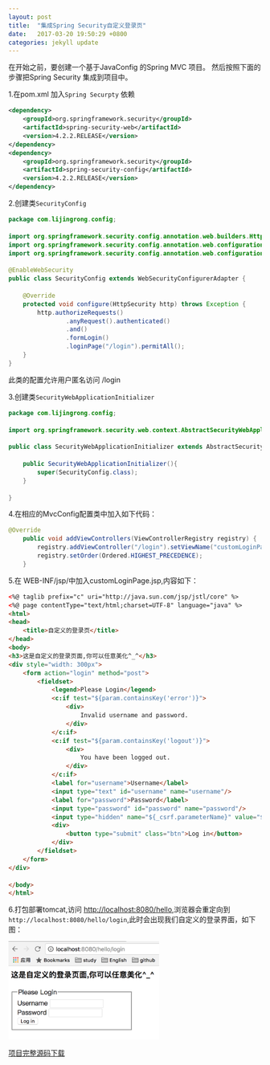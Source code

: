 ```yaml
---
layout: post
title:  "集成Spring Security自定义登录页"
date:   2017-03-20 19:50:29 +0800
categories: jekyll update
---
```

在开始之前，要创建一个基于JavaConfig 的Spring MVC 项目。
然后按照下面的步骤把Spring Security 集成到项目中。

1.在pom.xml 加入`Spring Securpty` 依赖

```xml
<dependency>
    <groupId>org.springframework.security</groupId>
    <artifactId>spring-security-web</artifactId>
    <version>4.2.2.RELEASE</version>
</dependency>
<dependency>
    <groupId>org.springframework.security</groupId>
    <artifactId>spring-security-config</artifactId>
    <version>4.2.2.RELEASE</version>
</dependency>
```

2.创建类`SecurityConfig`

```java
package com.lijingrong.config;

import org.springframework.security.config.annotation.web.builders.HttpSecurity;
import org.springframework.security.config.annotation.web.configuration.EnableWebSecurity;
import org.springframework.security.config.annotation.web.configuration.WebSecurityConfigurerAdapter;

@EnableWebSecurity
public class SecurityConfig extends WebSecurityConfigurerAdapter {

    @Override
    protected void configure(HttpSecurity http) throws Exception {
        http.authorizeRequests()
                .anyRequest().authenticated()
                .and()
                .formLogin()
                .loginPage("/login").permitAll();
    }
}
```
此类的配置允许用户匿名访问 /login

3.创建类`SecurityWebApplicationInitializer`

```java
package com.lijingrong.config;

import org.springframework.security.web.context.AbstractSecurityWebApplicationInitializer;

public class SecurityWebApplicationInitializer extends AbstractSecurityWebApplicationInitializer {

    public SecurityWebApplicationInitializer(){
        super(SecurityConfig.class);
    }

}
```

4.在相应的MvcConfig配置类中加入如下代码：
```java
@Override
    public void addViewControllers(ViewControllerRegistry registry) {
        registry.addViewController("/login").setViewName("customLoginPage");
        registry.setOrder(Ordered.HIGHEST_PRECEDENCE);
    }
```

5.在 WEB-INF/jsp/中加入customLoginPage.jsp,内容如下：

```html
<%@ taglib prefix="c" uri="http://java.sun.com/jsp/jstl/core" %>
<%@ page contentType="text/html;charset=UTF-8" language="java" %>
<html>
<head>
    <title>自定义的登录页</title>
</head>
<body>
<h3>这是自定义的登录页面,你可以任意美化^_^</h3>
<div style="width: 300px">
    <form action="login" method="post">
        <fieldset>
            <legend>Please Login</legend>
            <c:if test="${param.containsKey('error')}">
                <div>
                    Invalid username and password.
                </div>
            </c:if>
            <c:if test="${param.containsKey('logout')}">
                <div>
                    You have been logged out.
                </div>
            </c:if>
            <label for="username">Username</label>
            <input type="text" id="username" name="username"/>
            <label for="password">Password</label>
            <input type="password" id="password" name="password"/>
            <input type="hidden" name="${_csrf.parameterName}" value="${_csrf.token}"/>
            <div>
                <button type="submit" class="btn">Log in</button>
            </div>
        </fieldset>
    </form>
</div>

</body>
</html>

```

6.打包部署tomcat,访问 [http://localhost:8080/hello][jekyll-hello],浏览器会重定向到`http://localhost:8080/hello/login`,此时会出现我们自定义的登录界面，如下图：

<img src="/images/20170320-001.png" style="width: 300px">

[项目完整源码下载][github-source]


[jekyll-hello]: http://localhost:8080/hello
[servlet-getRemoteUser]: https://docs.oracle.com/javaee/6/api/javax/servlet/http/HttpServletRequest.html#getRemoteUser()
[servlet-getUserPrincipal]:https://docs.oracle.com/javaee/6/api/javax/servlet/http/HttpServletRequest.html#getUserPrincipal()
[servlet-isUserInRole]:https://docs.oracle.com/javaee/6/api/javax/servlet/http/HttpServletRequest.html#isUserInRole(java.lang.String)
[servlet-login]:https://docs.oracle.com/javaee/6/api/javax/servlet/http/HttpServletRequest.html#login(java.lang.String,java.lang.String)
[servlet-logout]:https://docs.oracle.com/javaee/6/api/javax/servlet/http/HttpServletRequest.html#logout()
[github-source]:https://github.com/lijingrong/spring-security-demos
